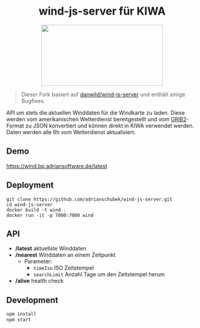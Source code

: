 <h1 align="center">wind-js-server für KIWA</h1>
<p align="center">   
    <img width="320" height="160" src="https://bp.adriansoftware.de/media/logo-v1.svg?ref=gh-back"> <!-- Todo make file local -->
</p>

> Dieser Fork basiert auf [danwild/wind-js-server](https://github.com/danwild/wind-js-server) und enthält einige Bugfixes.

API um stets die aktuellen Winddaten für die Windkarte zu laden. Diese werden vom amerikanischen Wetterdienst bereitgestellt und vom [GRIB2](http://en.wikipedia.org/wiki/GRIB)-Format zu JSON konvertiert und können direkt in KIWA verwendet werden.
Daten werden alle 6h vom Wetterdienst aktualisiert.
## Demo

https://wind.bp.adriansoftware.de/latest


## Deployment
```
git clone https://github.com/adrianschubek/wind-js-server.git
cd wind-js-server
docker build -t wind .
docker run -it -p 7000:7000 wind
```

## API
- **/latest** aktuellste Winddaten
- **/nearest** Winddaten an einem Zeitpunkt
	- Parameter:
		- `timeIso` ISO Zeitstempel
		- `searchLimit` Anzahl Tage um den Zeitstempel herum
- **/alive** health check

## Development
```bash
npm install
npm start
```